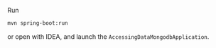 Run

```bash
mvn spring-boot:run
```

or open with IDEA, and launch the `AccessingDataMongodbApplication`.